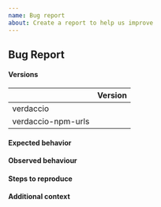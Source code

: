 ```yaml
---
name: Bug report
about: Create a report to help us improve
---
```


<!-- Please fill out the sections below. -->

## Bug Report

#### Versions

|                    | Version |
| ------------------ | ------- |
| verdaccio          |         |
| verdaccio-npm-urls |         |

#### Expected behavior
<!-- A clear and concise description of what you expected to happen. -->

#### Observed behaviour
<!-- A clear and concise description of what the bug is. -->

#### Steps to reproduce
<!-- Steps to reproduce the behavior:
1. Go to '...'
2. Click on '....'
3. Scroll down to '....'
4. See error -->

#### Additional context
<!-- Screenshots, terminal output or any other context about the problem. -->
